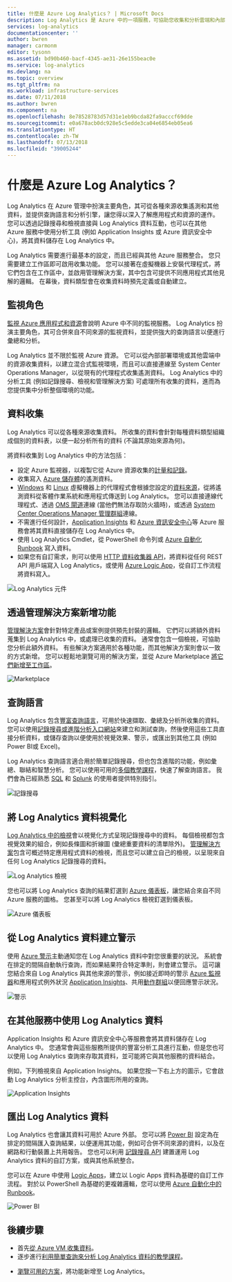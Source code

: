 ```yaml
---
title: 什麼是 Azure Log Analytics？ | Microsoft Docs
description: Log Analytics 是 Azure 中的一項服務，可協助您收集和分析雲端和內部部署環境中的資源所產生的操作資料。  本文提供 Log Analytics 之不同元件的簡短概觀，以及詳細內容的連結。
services: log-analytics
documentationcenter: ''
author: bwren
manager: carmonm
editor: tysonn
ms.assetid: bd90b460-bacf-4345-ae31-26e155beac0e
ms.service: log-analytics
ms.devlang: na
ms.topic: overview
ms.tgt_pltfrm: na
ms.workload: infrastructure-services
ms.date: 07/11/2018
ms.author: bwren
ms.component: na
ms.openlocfilehash: 8e78528783d57d31e1eb9bcda82fa9acccf69dde
ms.sourcegitcommit: e0a678acb0dc928e5c5edde3ca04e6854eb05ea6
ms.translationtype: HT
ms.contentlocale: zh-TW
ms.lasthandoff: 07/13/2018
ms.locfileid: "39005244"
---
```

# <a name="what-is-azure-log-analytics"></a>什麼是 Azure Log Analytics？
Log Analytics 在 Azure 管理中扮演主要角色，其可從各種來源收集遙測和其他資料，並提供查詢語言和分析引擎，讓您得以深入了解應用程式和資源的運作。  您可以透過記錄搜尋和檢視直接與 Log Analytics 資料互動，也可以在其他 Azure 服務中使用分析工具 (例如 Application Insights 或 Azure 資訊安全中心)，將其資料儲存在 Log Analytics 中。  

Log Analytics 需要進行最基本的設定，而且已經與其他 Azure 服務整合。  您只需要建立工作區即可啟用收集功能。  您可以接著在虛擬機器上安裝代理程式，將它們包含在工作區中，並啟用管理解決方案，其中包含可提供不同應用程式其他見解的邏輯。  在幕後，資料類型會在收集資料時預先定義或自動建立。


## <a name="role-in-monitoring"></a>監視角色

[監視 Azure 應用程式和資源](../monitoring-and-diagnostics/monitoring-overview.md)會說明 Azure 中不同的監視服務。  Log Analytics 扮演主要角色，其可合併來自不同來源的監視資料，並提供強大的查詢語言以便進行彙總和分析。  

Log Analytics 並不限於監視 Azure 資源。  它可以從內部部署環境或其他雲端中的資源收集資料，以建立混合式監視環境，而且可以直接連線至 System Center Operations Manager，以從現有的代理程式收集遙測資料。  Log Analytics 中的分析工具 (例如記錄搜尋、檢視和管理解決方案) 可處理所有收集的資料，進而為您提供集中分析整個環境的功能。



## <a name="data-collection"></a>資料收集
Log Analytics 可以從各種來源收集資料。  所收集的資料會針對每種資料類型組織成個別的資料表，以便一起分析所有的資料 (不論其原始來源為何)。

將資料收集到 Log Analytics 中的方法包括：

- 設定 Azure 監視器，以複製它從 Azure 資源收集的[計量和記錄](../monitoring/monitoring-data-collection.md#types-of-monitoring-data)。
- 收集寫入 [Azure 儲存體](log-analytics-azure-storage-iis-table.md)的遙測資料。
- [Windows](log-analytics-windows-agent.md) 和 [Linux](log-analytics-linux-agents.md) 虛擬機器上的代理程式會根據您設定的[資料來源](log-analytics-data-sources.md)，從將遙測資料從客體作業系統和應用程式傳送到 Log Analytics。 您可以直接連線代理程式、透過 [OMS 閘道](log-analytics-oms-gateway.md)連線 (當他們無法存取防火牆時)，或透過 [System Center Operations Manager 管理群組](log-analytics-om-agents.md)連線。
- 不需進行任何設計，[Application Insights](https://docs.microsoft.com/azure/application-insights/) 和 [Azure 資訊安全中心](https://docs.microsoft.com/azure/security-center/)等 Azure 服務會將其資料直接儲存在 Log Analytics 中。
- 使用 Log Analytics Cmdlet，從 PowerShell 命令列或 [Azure 自動化 Runbook](../automation/automation-runbook-types.md) 寫入資料。
- 如果您有自訂需求，則可以使用 [HTTP 資料收集器 API](log-analytics-data-collector-api.md)，將資料從任何 REST API 用戶端寫入 Log Analytics，或使用 [Azure Logic App](https://docs.microsoft.com/azure/logic-apps/)，從自訂工作流程將資料寫入。


![Log Analytics 元件](media/log-analytics-overview/collecting-data.png)

## <a name="add-functionality-with-management-solutions"></a>透過管理解決方案新增功能
[管理解決方案](log-analytics-add-solutions.md)會針對特定產品或案例提供預先封裝的邏輯。  它們可以將額外資料蒐集到 Log Analytics 中，或處理已收集的資料。  通常會包含一個檢視，可協助您分析此額外資料。  有些解決方案適用於各種功能，而其他解決方案則會以一致的方式新增。  您可以輕鬆地瀏覽可用的解決方案，並從 Azure Marketplace [將它們新增至工作區](log-analytics-add-solutions.md)。  

![Marketplace](media/log-analytics-overview/solutions.png)


## <a name="query-language"></a>查詢語言

Log Analytics 包含[豐富查詢語言](http://docs.loganalytics.io)，可用於快速擷取、彙總及分析所收集的資料。  您可以使用[記錄搜尋或進階分析入口網站](log-analytics-log-search-portals.md)來建立和測試查詢，然後使用這些工具直接分析資料，或儲存查詢以便使用於視覺效果、警示，或匯出到其他工具 (例如 Power BI或 Excel)。

Log Analytics 查詢語言適合用於簡單記錄搜尋，但也包含進階的功能，例如彙總、聯結和智慧分析。 您可以使用可用的[多個教學課程](https://docs.loganalytics.io/docs/Learn/Tutorials)，快速了解查詢語言。  我們會為已經熟悉 [SQL](https://docs.loganalytics.io/docs/Learn/References/SQL-to-Azure-Log-Analytics) 和 [Splunk](https://docs.loganalytics.io/docs/Learn/References/Splunk-to-Azure-Log-Analytics) 的使用者提供特別指引。

![記錄搜尋](media/log-analytics-overview/analytics-query.png)


## <a name="visualize-log-analytics-data"></a>將 Log Analytics 資料視覺化

[Log Analytics 中的檢視](log-analytics-view-designer.md)會以視覺化方式呈現記錄搜尋中的資料。  每個檢視都包含視覺效果的組合，例如長條圖和折線圖 (彙總重要資料的清單除外)。  [管理解決方案](#add-functionality-with-management-solutions)包含可概述特定應用程式資料的檢視，而且您可以建立自己的檢視，以呈現來自任何 Log Analytics 記錄搜尋的資料。

![Log Analytics 檢視](media/log-analytics-overview/view.png)

您也可以將 Log Analytics 查詢的結果釘選到 [Azure 儀表板](../azure-portal/azure-portal-dashboards.md)，讓您結合來自不同 Azure 服務的圖格。  您甚至可以將 Log Analytics 檢視釘選到儀表板。

![Azure 儀表板](media/log-analytics-overview/dashboard.png)

## <a name="creating-alerts-from-log-analytics-data"></a>從 Log Analytics 資料建立警示

使用 [Azure 警示](../monitoring-and-diagnostics/monitoring-overview-unified-alerts.md)主動通知您在 Log Analytics 資料中對您很重要的狀況。  系統會在排定的間隔自動執行查詢，而如果結果符合特定準則，則會建立警示。  這可讓您結合來自 Log Analytics 與其他來源的警示，例如接近即時的警示 [Azure 監視器](../monitoring-and-diagnostics/monitoring-near-real-time-metric-alerts.md)和應用程式例外狀況 [Application Insights](../application-insights/app-insights-alerts.md)、共用[動作群組](../monitoring-and-diagnostics/monitoring-action-groups.md)以便回應警示狀況。

![警示](media/log-analytics-overview/alerts.png)


## <a name="using-log-analytics-data-in-other-services"></a>在其他服務中使用 Log Analytics 資料
Application Insights 和 Azure 資訊安全中心等服務會將其資料儲存在 Log Analytics 中。  您通常會與這些服務所提供的豐富分析工具進行互動，但是您也可以使用 Log Analytics 查詢來存取其資料，並可能將它與其他服務的資料結合。  

例如，下列檢視來自 Application Insights。  如果您按一下右上方的圖示，它會啟動 Log Analytics 分析主控台，內含圖形所用的查詢。

![Application Insights](media/log-analytics-overview/application-insights.png)


## <a name="exporting-log-analytics-data"></a>匯出 Log Analytics 資料

Log Analytics 也會讓其資料可用於 Azure 外部。  您可以將 [Power BI](log-analytics-powerbi.md) 設定為在排定的間隔匯入查詢結果，以便運用其功能，例如可合併不同來源的資料，以及在網路和行動裝置上共用報告。  您也可以利用 [記錄搜尋 API](log-analytics-log-search-api.md) 建置運用 Log Analytics 資料的自訂方案，或與其他系統整合。

您可以在 Azure 中使用 [Logic Apps](../logic-apps/logic-apps-overview.md)，建立以 Logic Apps 資料為基礎的自訂工作流程。  對於以 PowerShell 為基礎的更複雜邏輯，您可以使用 [Azure 自動化中的 Runbook](../automation/automation-runbook-types.md)。

![Power BI](media/log-analytics-overview/export.png)



## <a name="next-steps"></a>後續步驟
- 首先[從 Azure VM 收集資料](log-analytics-quick-collect-azurevm.md)。
- 逐步進行[利用簡單查詢來分析 Log Analytics 資料的教學課程](log-analytics-tutorial-viewdata.md)。
* [瀏覽可用的方案](log-analytics-add-solutions.md)，將功能新增至 Log Analytics。

